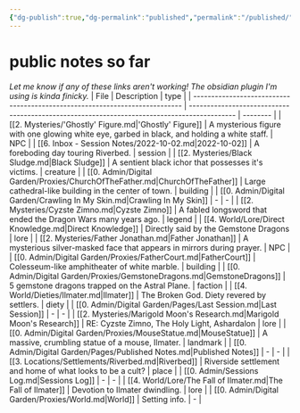 ```yaml
---
{"dg-publish":true,"dg-permalink":"published","permalink":"/published/","dgHomeLink":true,"dgPassFrontmatter":false}
---
```


# public notes so far
*Let me know if any of these links aren't working! The obsidian plugin I'm using is kinda finicky.*
| File                                                                        | Description                                                                                 | type     |
| --------------------------------------------------------------------------- | ------------------------------------------------------------------------------------------- | -------- |
| [[2. Mysteries/'Ghostly' Figure.md\|'Ghostly' Figure]]                      | A mysterious figure with one glowing white eye, garbed in black, and holding a white staff. | NPC      |
| [[6. Inbox - Session Notes/2022-10-02.md\|2022-10-02]]                      | A foreboding day touring Riverbed.                                                          | session  |
| [[2. Mysteries/Black Sludge.md\|Black Sludge]]                              | A sentient black ichor that possesses it's victims.                                         | creature |
| [[0. Admin/Digital Garden/Proxies/ChurchOfTheFather.md\|ChurchOfTheFather]] | Large cathedral-like building in the center of town.                                        | building |
| [[0. Admin/Digital Garden/Crawling In My Skin.md\|Crawling In My Skin]]     | \-                                                                                          | \-       |
| [[2. Mysteries/Cyzste Zimno.md\|Cyzste Zimno]]                              | A fabled longsword that ended the Dragon Wars many years ago.                               | legend   |
| [[4. World/Lore/Direct Knowledge.md\|Direct Knowledge]]                     | Directly said by the Gemstone Dragons                                                       | lore     |
| [[2. Mysteries/Father Jonathan.md\|Father Jonathan]]                        | A mysterious silver-masked face that appears in mirrors during prayer.                      | NPC      |
| [[0. Admin/Digital Garden/Proxies/FatherCourt.md\|FatherCourt]]             | Colesseum-like amphitheater of white marble.                                                | building |
| [[0. Admin/Digital Garden/Proxies/GemstoneDragons.md\|GemstoneDragons]]     | 5 gemstone dragons trapped on the Astral Plane.                                             | faction  |
| [[4. World/Dieties/Ilmater.md\|Ilmater]]                                    | The Broken God. Diety revered by settlers.                                                  | diety    |
| [[0. Admin/Digital Garden/Pages/Last Session.md\|Last Session]]             | \-                                                                                          | \-       |
| [[2. Mysteries/Marigold Moon's Research.md\|Marigold Moon's Research]]      | RE: Cyzste Zimno, The Holy Light, Ashardalon                                                | lore     |
| [[0. Admin/Digital Garden/Proxies/MouseStatue.md\|MouseStatue]]             | A massive, crumbling statue of a mouse, Ilmater.                                            | landmark |
| [[0. Admin/Digital Garden/Pages/Published Notes.md\|Published Notes]]       | \-                                                                                          | \-       |
| [[3. Locations/Settlements/Riverbed.md\|Riverbed]]                          | Riverside settlement and home of what looks to be a cult?                                   | place    |
| [[0. Admin/Sessions Log.md\|Sessions Log]]                                  | \-                                                                                          | \-       |
| [[4. World/Lore/The Fall of Ilmater.md\|The Fall of Ilmater]]               | Devotion to Ilmater dwindling.                                                              | lore     |
| [[0. Admin/Digital Garden/Proxies/World.md\|World]]                         | Setting info.                                                                               | \-       |
